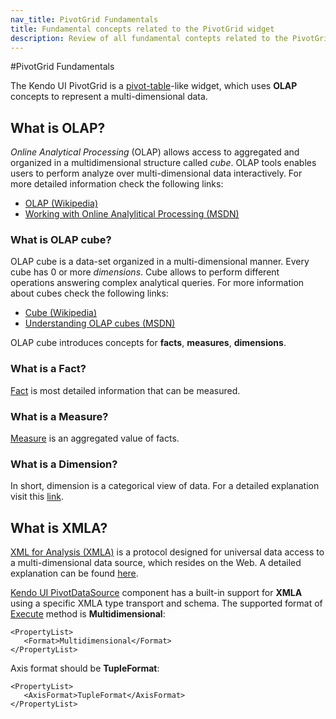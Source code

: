 ```yaml
---
nav_title: PivotGrid Fundamentals
title: Fundamental concepts related to the PivotGrid widget
description: Review of all fundamental contepts related to the PivotGrid widget
---
```


#PivotGrid Fundamentals

The Kendo UI PivotGrid is a [pivot-table](http://en.wikipedia.org/wiki/Pivot_table)-like widget, which uses **OLAP** concepts to represent a multi-dimensional data.

## What is OLAP?

*Online Analytical Processing* (OLAP) allows access to aggregated and organized in a multidimensional structure called *cube*. OLAP tools enables users to perform analyze over multi-dimensional data interactively. For more detailed information check the following links:

- [OLAP (Wikipedia)](http://en.wikipedia.org/wiki/Online_analytical_processing)
- [Working with Online Analylitical Processing (MSDN)](http://msdn.microsoft.com/en-US/library/ms175367(v=SQL.90).aspx)

### What is OLAP cube?

OLAP cube is a data-set organized in a multi-dimensional manner. Every cube has 0 or more *dimensions*. Cube allows to perform different operations answering complex analytical queries. For more information about cubes check the following links:

- [Cube (Wikipedia)](http://en.wikipedia.org/wiki/OLAP_cube)
- [Understanding OLAP cubes (MSDN)](http://msdn.microsoft.com/en-us/library/aa140038%28v=office.10%29.aspx#odc_da_whatrcubes_topic2)

OLAP cube introduces concepts for **facts**, **measures**, **dimensions**.

### What is a Fact?
[Fact](http:// "http://social.technet.microsoft.com/wiki/contents/articles/1236.fact-olap.aspx") is most detailed information that can be measured.

### What is a Measure?

[Measure](http://social.technet.microsoft.com/wiki/contents/articles/1235.measure-group.aspx) is an aggregated value of facts.

### What is a Dimension?

In short, dimension is a categorical view of data. For a detailed explanation visit this [link](http://social.technet.microsoft.com/wiki/contents/articles/1192.dimension.aspx).

## What is XMLA?

[XML for Analysis (XMLA)](http://en.wikipedia.org/wiki/XML_for_Analysis) is a protocol designed for universal data access to a multi-dimensional data source, which resides on the Web. A detailed explanation can be found [here](http://technet.microsoft.com/en-us/library/ms187178(v=sql.90).aspx).

[Kendo UI PivotDataSource](http://docs.telerik.com/kendo-ui/api/framework/pivotdatasource) component has a built-in support for **XMLA** using a specific XMLA type transport and schema. The supported format of [Execute](http://msdn.microsoft.com/en-us/library/ms186691.Aspx) method is **Multidimensional**:

	<PropertyList>
       <Format>Multidimensional</Format>
    </PropertyList>
Axis format should be **TupleFormat**:

	<PropertyList>
       <AxisFormat>TupleFormat</AxisFormat>
    </PropertyList>